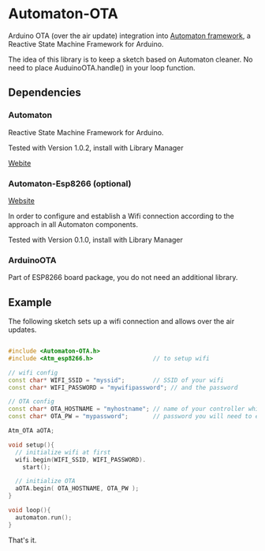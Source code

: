 # Automaton-OTA
Arduino OTA (over the air update) integration into [Automaton framework](https://github.com/tinkerspy/Automaton/wiki), a Reactive State Machine Framework for Arduino.

The idea of this library is to keep a sketch based on Automaton cleaner. No need to place AuduinoOTA.handle() in your loop function.

## Dependencies

### Automaton

Reactive State Machine Framework for Arduino.

Tested with Version 1.0.2, install with Library Manager

[Webite](https://github.com/tinkerspy/Automaton/wiki)

### Automaton-Esp8266 (optional)
[Website](https://github.com/tinkerspy/Automaton-Esp8266/wiki)

In order to configure and establish a Wifi connection according to the approach
in all Automaton components.

Tested with Version 0.1.0, install with Library Manager

### ArduinoOTA

Part of ESP8266 board package, you do not need an additional library.

## Example

The following sketch sets up a wifi connection and allows over the air updates.

```C++

#include <Automaton-OTA.h>
#include <Atm_esp8266.h>                 // to setup wifi

// wifi config
const char* WIFI_SSID = "myssid";        // SSID of your wifi
const char* WIFI_PASSWORD = "mywifipassword"; // and the password

// OTA config
const char* OTA_HOSTNAME = "myhostname"; // name of your controller which will be shown in your Arduino IDE
const char* OTA_PW = "mypassword";       // password you will need to enter whily updating

Atm_OTA aOTA;

void setup(){
  // initialize wifi at first
  wifi.begin(WIFI_SSID, WIFI_PASSWORD).
    start();

  // initialize OTA
  aOTA.begin( OTA_HOSTNAME, OTA_PW );
}

void loop(){
  automaton.run();
}
```

That's it.
